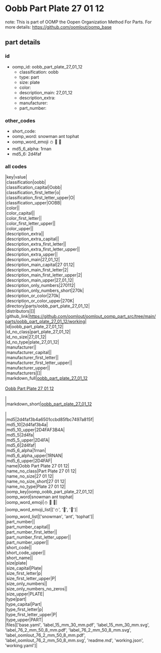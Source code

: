 # Oobb Part Plate 27 01 12  

note: This is part of OOMP the Oopen Organization Method For Parts. For more details: https://github.com/oomlout/oomp_base

##  part details





### id
* oomp_id: oobb_part_plate_27_01_12
  * classification: oobb
  * type: part
  * size: plate
  * color: 
  * description_main: 27_01_12
  * description_extra: 
  * manufacturer: 
  * part_number: 

### other_codes
* short_code: 
* oomp_word: snowman ant tophat
* oomp_word_emoji :snowman: :ant: :tophat:
* md5_6_alpha: 1rnan
* md5_6: 2d4faf

### all codes 
|key|value|  
|classification|oobb|  
|classification_capital|Oobb|  
|classification_first_letter|o|  
|classification_first_letter_upper|O|  
|classification_upper|OOBB|  
|color||  
|color_capital||  
|color_first_letter||  
|color_first_letter_upper||  
|color_upper||  
|description_extra||  
|description_extra_capital||  
|description_extra_first_letter||  
|description_extra_first_letter_upper||  
|description_extra_upper||  
|description_main|27_01_12|  
|description_main_capital|27 01.12|  
|description_main_first_letter|2|  
|description_main_first_letter_upper|2|  
|description_main_upper|27_01_12|  
|description_only_numbers|270112|  
|description_only_numbers_short|270k|  
|description_or_color|270k|  
|description_or_color_upper|270K|  
|directory|parts/oobb_part_plate_27_01_12|  
|distributors|[]|  
|github_link|https://github.com/oomlout/oomlout_oomp_part_src/tree/main/parts/oobb_part_plate_27_01_12/working|  
|id|oobb_part_plate_27_01_12|  
|id_no_class|part_plate_27_01_12|  
|id_no_size|27_01_12|  
|id_no_type|plate_27_01_12|  
|manufacturer||  
|manufacturer_capital||  
|manufacturer_first_letter||  
|manufacturer_first_letter_upper||  
|manufacturer_upper||  
|manufacturers|[]|  
|markdown_full|[oobb_part_plate_27_01_12](https://github.com/oomlout/oomlout_oomp_part_src/tree/main/parts/oobb_part_plate_27_01_12/working)<br>[](https://github.com/oomlout/oomlout_oomp_part_src/tree/main/parts/oobb_part_plate_27_01_12/working)<br>[Oobb Part Plate 27 01 12](https://github.com/oomlout/oomlout_oomp_part_src/tree/main/parts/oobb_part_plate_27_01_12/working)<br><br>|  
|markdown_short|[oobb_part_plate_27_01_12](https://github.com/oomlout/oomlout_oomp_part_src/tree/main/parts/oobb_part_plate_27_01_12/working)<br><br>|  
|md5|2d4faf3b4a6501ccbd85fbc7497a815f|  
|md5_10|2d4faf3b4a|  
|md5_10_upper|2D4FAF3B4A|  
|md5_5|2d4fa|  
|md5_5_upper|2D4FA|  
|md5_6|2d4faf|  
|md5_6_alpha|1rnan|  
|md5_6_alpha_upper|1RNAN|  
|md5_6_upper|2D4FAF|  
|name|Oobb Part Plate 27 01 12|  
|name_no_class|Part Plate 27 01 12|  
|name_no_size|27 01 12|  
|name_no_size_short|27 01 12|  
|name_no_type|Plate 27 01 12|  
|oomp_key|oomp_oobb_part_plate_27_01_12|  
|oomp_word|snowman ant tophat|  
|oomp_word_emoji|:snowman: :ant: :tophat:|  
|oomp_word_emoji_list|[':snowman:', ':ant:', ':tophat:']|  
|oomp_word_list|['snowman', 'ant', 'tophat']|  
|part_number||  
|part_number_capital||  
|part_number_first_letter||  
|part_number_first_letter_upper||  
|part_number_upper||  
|short_code||  
|short_code_upper||  
|short_name||  
|size|plate|  
|size_capital|Plate|  
|size_first_letter|p|  
|size_first_letter_upper|P|  
|size_only_numbers||  
|size_only_numbers_no_zeros||  
|size_upper|PLATE|  
|type|part|  
|type_capital|Part|  
|type_first_letter|p|  
|type_first_letter_upper|P|  
|type_upper|PART|  
|files|['base.yaml', 'label_15_mm_30_mm.pdf', 'label_15_mm_30_mm.svg', 'label_76_2_mm_50_8_mm.pdf', 'label_76_2_mm_50_8_mm.svg', 'label_oomlout_76_2_mm_50_8_mm.pdf', 'label_oomlout_76_2_mm_50_8_mm.svg', 'readme.md', 'working.json', 'working.yaml']|  
